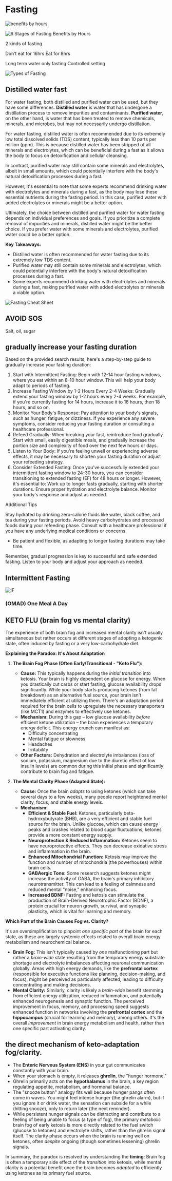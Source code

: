 # Fasting

![benefits by hours](static/fasting-9.png)

![6 Stages of Fasting Benefits by Hours](static/fasting-8.png)

2 kinds of fasting

Don’t eat for 16hrs
Eat for 8hrs

Long term water only fasting
Controlled setting

![Types of Fasting](static/fasting-4.png)

## Distilled water fast

For water fasting, both distilled and purified water can be used, but they have some differences. **Distilled water** is water that has undergone a distillation process to remove impurities and contaminants. **Purified water**, on the other hand, is water that has been treated to remove chemicals, minerals, and microbes, but may not necessarily undergo distillation.

For water fasting, distilled water is often recommended due to its extremely low total dissolved solids (TDS) content, typically less than 10 parts per million (ppm). This is because distilled water has been stripped of all minerals and electrolytes, which can be beneficial during a fast as it allows the body to focus on detoxification and cellular cleansing.

In contrast, purified water may still contain some minerals and electrolytes, albeit in small amounts, which could potentially interfere with the body's natural detoxification processes during a fast.

However, it's essential to note that some experts recommend drinking water with electrolytes and minerals during a fast, as the body may lose these essential nutrients during the fasting period. In this case, purified water with added electrolytes or minerals might be a better option.

Ultimately, the choice between distilled and purified water for water fasting depends on individual preferences and goals. If you prioritize a complete removal of impurities and minerals, distilled water might be the better choice. If you prefer water with some minerals and electrolytes, purified water could be a better option.

**Key Takeaways:**

* Distilled water is often recommended for water fasting due to its extremely low TDS content.
* Purified water may still contain some minerals and electrolytes, which could potentially interfere with the body's natural detoxification processes during a fast.
* Some experts recommend drinking water with electrolytes and minerals during a fast, making purified water with added electrolytes or minerals a viable option.

![Fasting Cheat Sheet](static/fasting-3.png)

## AVOID SOS

Salt, oil, sugar

## gradually increase your fasting duration

Based on the provided search results, here's a step-by-step guide to gradually increase your fasting duration:

1. Start with Intermittent Fasting: Begin with 12-14 hour fasting windows, where you eat within an 8-10 hour window. This will help your body adapt to periods of fasting.
2. Increase Fasting Window by 1-2 Hours Every 2-4 Weeks: Gradually extend your fasting window by 1-2 hours every 2-4 weeks. For example, if you're currently fasting for 14 hours, increase it to 16 hours, then 18 hours, and so on.
3. Monitor Your Body's Response: Pay attention to your body's signals, such as hunger, fatigue, or dizziness. If you experience any severe symptoms, consider reducing your fasting duration or consulting a healthcare professional.
4. Refeed Gradually: When breaking your fast, reintroduce food gradually. Start with small, easily digestible meals, and gradually increase the portion size and complexity of food over the next few hours or days.
5. Listen to Your Body: If you're feeling unwell or experiencing adverse effects, it may be necessary to shorten your fasting duration or adjust your refeeding strategy.
6. Consider Extended Fasting: Once you've successfully extended your intermittent fasting window to 24-30 hours, you can consider transitioning to extended fasting (EF) for 48 hours or longer. However, it's essential to:
  Work up to longer fasts gradually, starting with shorter durations.
  Ensure proper hydration and electrolyte balance.
  Monitor your body's response and adjust as needed.

Additional Tips

 Stay hydrated by drinking zero-calorie fluids like water, black coffee, and tea during your fasting periods.
 Avoid heavy carbohydrates and processed foods during your refeeding phase.
 Consult with a healthcare professional if you have any underlying medical conditions or concerns.

* Be patient and flexible, as adapting to longer fasting durations may take time.

Remember, gradual progression is key to successful and safe extended fasting. Listen to your body and adjust your approach as needed.

## Intermittent Fasting

![IF](static/fasting-2.png)

### (OMAD) One Meal A Day

## KETO FLU (brain fog vs mental clarity)

The experience of both brain fog and increased mental clarity isn't usually simultaneous but rather occurs at different stages of adopting a ketogenic state, often induced by fasting or a very low-carbohydrate diet.

**Explaining the Paradox: It's About Adaptation**

1.  **The Brain Fog Phase (Often Early/Transitional - "Keto Flu"):**
    * **Cause:** This typically happens during the *initial transition* into ketosis. Your brain is highly dependent on glucose for energy. When you drastically cut carbs or start fasting, glucose availability drops significantly. While your body starts producing ketones (from fat breakdown) as an alternative fuel source, your brain isn't immediately efficient at utilizing them. There's an adaptation period required for the brain cells to upregulate the necessary transporters (like MCT1) and enzymes to effectively use ketones.
    * **Mechanism:** During this gap – low glucose availability *before* efficient ketone utilization – the brain experiences a temporary energy deficit. This energy crunch can manifest as:
        * Difficulty concentrating
        * Mental fatigue or slowness
        * Headaches
        * Irritability
    * **Other Factors:** Dehydration and electrolyte imbalances (loss of sodium, potassium, magnesium due to the diuretic effect of low insulin levels) are common during this initial phase and significantly contribute to brain fog and fatigue.

2.  **The Mental Clarity Phase (Adapted State):**
    * **Cause:** Once the brain *adapts* to using ketones (which can take several days to a few weeks), many people report heightened mental clarity, focus, and stable energy levels.
    * **Mechanism:**
        * **Efficient & Stable Fuel:** Ketones, particularly beta-hydroxybutyrate (BHB), are a very efficient and stable fuel source for the brain. Unlike glucose, which can cause energy peaks and crashes related to blood sugar fluctuations, ketones provide a more constant energy supply.
        * **Neuroprotection & Reduced Inflammation:** Ketones seem to have neuroprotective effects. They can decrease oxidative stress and inflammation in the brain.
        * **Enhanced Mitochondrial Function:** Ketosis may improve the function and number of mitochondria (the powerhouses) within brain cells.
        * **GABAergic Tone:** Some research suggests ketones might increase the activity of GABA, the brain's primary inhibitory neurotransmitter. This can lead to a feeling of calmness and reduced mental "noise," enhancing focus.
        * **Increased BDNF:** Fasting and ketosis can stimulate the production of Brain-Derived Neurotrophic Factor (BDNF), a protein crucial for neuron growth, survival, and synaptic plasticity, which is vital for learning and memory.

**Which Part of the Brain Causes Fog vs. Clarity?**

It's an oversimplification to pinpoint *one specific part* of the brain for each state, as these are largely systemic effects related to overall brain energy metabolism and neurochemical balance.

* **Brain Fog:** This isn't typically caused by *one* malfunctioning part but rather a *brain-wide* state resulting from the temporary energy substrate shortage and electrolyte imbalances affecting neuronal communication globally. Areas with high energy demands, like the **prefrontal cortex** (responsible for executive functions like planning, decision-making, and focus), might be perceived as particularly affected, leading to difficulty concentrating and making decisions.
* **Mental Clarity:** Similarly, clarity is likely a *brain-wide* benefit stemming from efficient energy utilization, reduced inflammation, and potentially enhanced neurogenesis and synaptic function. The perceived improvement in focus, memory, and processing speed suggests enhanced function in networks involving the **prefrontal cortex** and the **hippocampus** (crucial for learning and memory), among others. It's the overall *improvement* in brain energy metabolism and health, rather than one specific part activating clarity.

## the direct mechanism of keto-adaptation fog/clarity.

* The **Enteric Nervous System (ENS)** in your gut communicates constantly with your brain.
* When your stomach is empty, it releases **ghrelin**, the "hunger hormone."
* Ghrelin primarily acts on the **hypothalamus** in the brain, a key region regulating appetite, metabolism, and hormonal balance.
* The "snooze button" analogy fits well because hunger pangs often come in waves. You might feel intense hunger (the ghrelin alarm), but if you ignore it or drink water, the sensation can subside for a while (hitting snooze), only to return later (the next reminder).
* While persistent hunger signals *can* be distracting and contribute to a feeling of being unable to focus (a type of fog), the primary *metabolic* brain fog of early ketosis is more directly related to the fuel switch (glucose to ketones) and electrolyte shifts, rather than the ghrelin signal itself. The clarity phase occurs when the brain is running well on ketones, often *despite* ongoing (though sometimes lessening) ghrelin signals.

In summary, the paradox is resolved by understanding the **timing**: Brain fog is often a temporary side effect of the *transition* into ketosis, while mental clarity is a potential benefit once the brain becomes *adapted* to efficiently using ketones as its primary fuel source.
